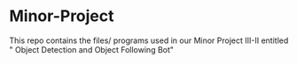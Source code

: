 # Minor-Project
This repo contains the files/ programs used in our Minor Project III-II entitled " Object Detection and Object Following Bot"

